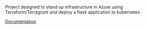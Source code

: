 Project designed to stand up infrastructure in Azure using Terraform/Terragrunt and deploy a flask application to kubernetes.

[Documentation](docs/README.md)

